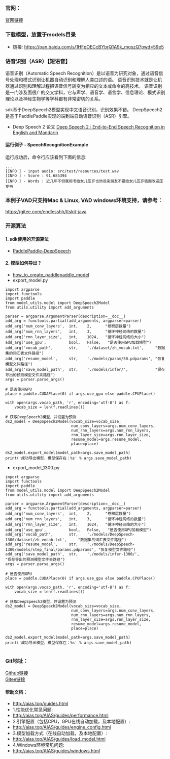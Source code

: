 ### 官网：
[官网链接](http://www.aias.top/)


### 下载模型，放置于models目录
- 链接: https://pan.baidu.com/s/1HFpOECcBYbrQ1A9k_mqszQ?pwd=59e5

### 语音识别（ASR）【短语音】
语音识别（Automatic Speech Recognition）是以语音为研究对象，通过语音信号处理和模式识别让机器自动识别和理解人类口述的语。
语音识别技术就是让机器通过识别和理解过程把语音信号转变为相应的文本或命令的高技术。
语音识别是一门涉及面很广的交叉学科，它与声学、语音学、语言学、信息理论、模式识别理论以及神经生物学等学科都有非常密切的关系。

sdk基于DeepSpeech2模型实现中文语音识别，识别效果不错。
DeepSpeech2是基于PaddlePaddle实现的端到端自动语音识别（ASR）引擎。

- Deep Speech 2 论文 
[Deep Speech 2 : End-to-End Speech Recognition in English and Mandarin](http://proceedings.mlr.press/v48/amodei16.pdf)


#### 运行例子 - SpeechRecognitionExample
运行成功后，命令行应该看到下面的信息:
```text
...
[INFO ] - input audio: src/test/resources/test.wav
[INFO ] - Score : 91.685394
[INFO ] - Words : 近几年不但我用书给女儿压岁也劝说亲朋友不要给女儿压岁钱而改送压岁书
```

### 本例子VAD只支持Mac & Linux, VAD windows环境支持，请参考：
https://gitee.com/endlesshh/ttskit-java


### 开源算法
#### 1. sdk使用的开源算法
- [PaddlePaddle-DeepSpeech](https://github.com/yeyupiaoling/PaddlePaddle-DeepSpeech)
#### 2. 模型如何导出 ?
- [how_to_create_paddlepaddle_model](http://docs.djl.ai/docs/paddlepaddle/how_to_create_paddlepaddle_model_zh.html)
- export_model.py
```text
import argparse
import functools
import paddle
from model_utils.model import DeepSpeech2Model
from utils.utility import add_arguments

parser = argparse.ArgumentParser(description=__doc__)
add_arg = functools.partial(add_arguments, argparser=parser)
add_arg('num_conv_layers',  int,    2,      "卷积层数量")
add_arg('num_rnn_layers',   int,    3,      "循环神经网络的数量")
add_arg('rnn_layer_size',   int,    1024,   "循环神经网络的大小")
add_arg('use_gpu',          bool,   False,   "是否使用GPU加载模型")
add_arg('vocab_path',       str,    './dataset/zh_vocab.txt',     "数据集的词汇表文件路径")
add_arg('resume_model',     str,    './models/param/50.pdparams', "恢复模型文件路径")
add_arg('save_model_path',  str,    './models/infer/',            "保存导出的预测模型文件夹路径")
args = parser.parse_args()

# 是否使用GPU
place = paddle.CUDAPlace(0) if args.use_gpu else paddle.CPUPlace()

with open(args.vocab_path, 'r', encoding='utf-8') as f:
    vocab_size = len(f.readlines())

# 获取DeepSpeech2模型，并设置为预测
ds2_model = DeepSpeech2Model(vocab_size=vocab_size,
                             num_conv_layers=args.num_conv_layers,
                             num_rnn_layers=args.num_rnn_layers,
                             rnn_layer_size=args.rnn_layer_size,
                             resume_model=args.resume_model,
                             place=place)

ds2_model.export_model(model_path=args.save_model_path)
print('成功导出模型，模型保存在：%s' % args.save_model_path)

```
- export_model_1300.py
```text
import argparse
import functools
import paddle
from model_utils.model import DeepSpeech2Model
from utils.utility import add_arguments

parser = argparse.ArgumentParser(description=__doc__)
add_arg = functools.partial(add_arguments, argparser=parser)
add_arg('num_conv_layers',  int,    2,      "卷积层数量")
add_arg('num_rnn_layers',   int,    3,      "循环神经网络的数量")
add_arg('rnn_layer_size',   int,    1024,   "循环神经网络的大小")
add_arg('use_gpu',          bool,   False,   "是否使用GPU加载模型")
add_arg('vocab_path',       str,    './models/DeepSpeech-1300/dataset/zh_vocab.txt',     "数据集的词汇表文件路径")
add_arg('resume_model',     str,    './models/DeepSpeech-1300/models/step_final/params.pdparams', "恢复模型文件路径")
add_arg('save_model_path',  str,    './models/infer-1300/',            "保存导出的预测模型文件夹路径")
args = parser.parse_args()

# 是否使用GPU
place = paddle.CUDAPlace(0) if args.use_gpu else paddle.CPUPlace()

with open(args.vocab_path, 'r', encoding='utf-8') as f:
    vocab_size = len(f.readlines())

# 获取DeepSpeech2模型，并设置为预测
ds2_model = DeepSpeech2Model(vocab_size=vocab_size,
                             num_conv_layers=args.num_conv_layers,
                             num_rnn_layers=args.num_rnn_layers,
                             rnn_layer_size=args.rnn_layer_size,
                             resume_model=args.resume_model,
                             place=place)

ds2_model.export_model(model_path=args.save_model_path)
print('成功导出模型，模型保存在：%s' % args.save_model_path)


```

### Git地址：   
[Github链接](https://github.com/mymagicpower/AIAS)    
[Gitee链接](https://gitee.com/mymagicpower/AIAS)   


#### 帮助文档：
- http://aias.top/guides.html
- 1.性能优化常见问题:
- http://aias.top/AIAS/guides/performance.html
- 2.引擎配置（包括CPU，GPU在线自动加载，及本地配置）:
- http://aias.top/AIAS/guides/engine_config.html
- 3.模型加载方式（在线自动加载，及本地配置）:
- http://aias.top/AIAS/guides/load_model.html
- 4.Windows环境常见问题:
- http://aias.top/AIAS/guides/windows.html